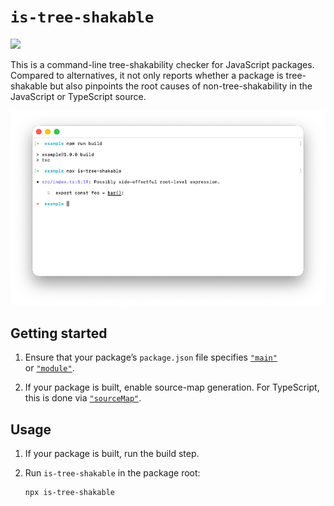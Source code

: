 # `is-tree-shakable`

![](https://img.shields.io/npm/v/is-tree-shakable)

This is a command-line tree-shakability checker for JavaScript packages. Compared to alternatives, it not only reports whether a package is
tree-shakable but also pinpoints the root causes of non-tree-shakability in the JavaScript or TypeScript&nbsp;source.

<p align="center">
  <img src="example.png" />
</p>

## Getting started

1. Ensure that your package’s `package.json` file specifies [`"main"`](https://docs.npmjs.com/cli/v7/configuring-npm/package-json#main) or&nbsp;[`"module"`](https://rollupjs.org/introduction/#publishing-es-modules).

2. If your package is built, enable source-map generation. For TypeScript, this is done via&nbsp;[`"sourceMap"`](https://www.typescriptlang.org/tsconfig/#sourceMap).

## Usage

1. If your package is built, run the build&nbsp;step.

2. Run `is-tree-shakable` in the package&nbsp;root:

   ```sh
   npx is-tree-shakable
   ```

